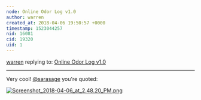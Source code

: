 ```yaml
---
node: Online Odor Log v1.0
author: warren
created_at: 2018-04-06 19:50:57 +0000
timestamp: 1523044257
nid: 16081
cid: 19320
uid: 1
---
```




[warren](../profile/warren) replying to: [Online Odor Log v1.0](../notes/imvec/04-06-2018/online-odor-log-v1-0)

----
Very cool! [@sarasage](/profile/sarasage) you're quoted:

[![Screenshot_2018-04-06_at_2.48.20_PM.png](https://publiclab.org/system/images/photos/000/024/343/large/Screenshot_2018-04-06_at_2.48.20_PM.png)](https://publiclab.org/system/images/photos/000/024/343/original/Screenshot_2018-04-06_at_2.48.20_PM.png)

